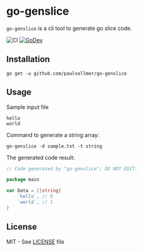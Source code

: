 # go-genslice

`go-genslice` is a cli tool to generate go slice code.

![CI][ci]
[![GoDev](https://img.shields.io/static/v1?label=godev&message=reference&color=00add8)][godev]

## Installation

```console
go get -u github.com/paulvollmer/go-genslice
```

## Usage

Sample input file
```
hello
world
```

Command to generate a string array:

```console
go-genslice -d sample.txt -t string
```

The generated code result:

```go
// Code generated by "go-genslice"; DO NOT EDIT.

package main

var Data = []string{
	`hello`, // 0
	`world`, // 1
}
```

## License

MIT - See [LICENSE][license] file

[ci]: https://github.com/paulvollmer/go-genslice/workflows/CI/badge.svg
[godev]: https://pkg.go.dev/github.com/paulvollmer/go-genslice
[license]: https://github.com/paulvollmer/go-genslice/blob/master/LICENSE
